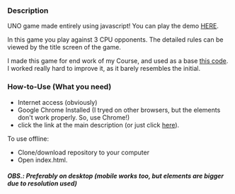 ### Description
UNO game made entirely using javascript!
You can play the demo [HERE](http://play-uno.000webhostapp.com/). 

In this game you play against 3 CPU opponents. The detailed rules can be viewed by the title screen of the game. 

I made this game for end work of my Course, and used as a base [this code](https://code.sololearn.com/W87BXhQSl8Sv/#html). I worked really hard to improve it, as it barely resembles the initial. 



### How-to-Use (What you need)
- Internet access (obviously)
- Google Chrome Installed (I tryed on other browsers, but the elements don't work properly. So, use Chrome!)
- click the link at the main description (or just click [here](http://play-uno.000webhostapp.com/)).

To use offline:
- Clone/download repository to your computer
- Open index.html.

##### OBS.: Preferably on desktop (mobile works too, but elements are bigger due to resolution used)
